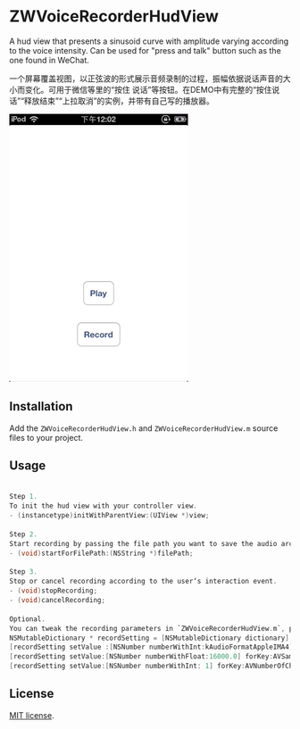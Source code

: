 # ZWVoiceRecorderHudView
A hud view that presents a sinusoid curve with amplitude varying according to the voice intensity. Can be used for "press and talk" button such as the one found in WeChat.

一个屏幕覆盖视图，以正弦波的形式展示音频录制的过程，振幅依据说话声音的大小而变化。可用于微信等里的“按住 说话”等按钮。在DEMO中有完整的“按住说话”“释放结束”“上拉取消”的实例，并带有自己写的播放器。

<img src="screenshot.gif"/>

## Installation

Add the `ZWVoiceRecorderHudView.h` and `ZWVoiceRecorderHudView.m` source files to your project.

## Usage

``` objective-c

Step 1.
To init the hud view with your controller view.
- (instancetype)initWithParentView:(UIView *)view;

Step 2.
Start recording by passing the file path you want to save the audio archive to this method.
- (void)startForFilePath:(NSString *)filePath;

Step 3.
Stop or cancel recording according to the user‘s interaction event.
- (void)stopRecording;
- (void)cancelRecording;

Optional.
You can tweak the recording parameters in `ZWVoiceRecorderHudView.m`, please see Apple Doc for more.
NSMutableDictionary * recordSetting = [NSMutableDictionary dictionary];
[recordSetting setValue :[NSNumber numberWithInt:kAudioFormatAppleIMA4] forKey:AVFormatIDKey];
[recordSetting setValue:[NSNumber numberWithFloat:16000.0] forKey:AVSampleRateKey];
[recordSetting setValue:[NSNumber numberWithInt: 1] forKey:AVNumberOfChannelsKey];

```

## License

[MIT license](LICENSE.md). 